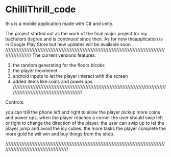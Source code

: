 # ChilliThrill_code
this is a mobile application made with C# and unity.


The project started out as the work of the final major project for my bachelors degree and is continued since then. As for now theapplication is in Google Play Store but new updates will be available soon.
///////////////////////////////////////////////////////////////////////////////////////////////////////////////////
The current versions features:

  1. the random generating for the floors blcoks
  2. the player movmenet
  3. android inputs to let the player interact with the screen
  4. added items like coins and power ups
//////////////////////////////////////////////////////////////////////////////////////////////////////////////////////////////////////////

Controls:

you can trill the phone left and right to allow the player pickup more coins and power ups. 
when the player reaches a corner the user should swip left or right to change the direction of the player. 
the user can swip up to let the player jump and avoid the icy cubes.
the more tasks the player complete the more gold he will win and buy things from the shop.

//////////////////////////////////////////////////////////////////////////////////////////////////////////////////////////////////////////
